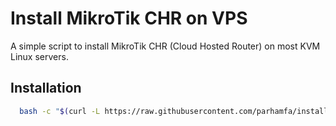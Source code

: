 # Install MikroTik CHR on VPS

A simple script to install MikroTik CHR (Cloud Hosted Router) on most KVM Linux servers.

## Installation

```bash
  bash -c "$(curl -L https://raw.githubusercontent.com/parhamfa/install-mikrotik-chr-script/main/installer.sh)"
```
